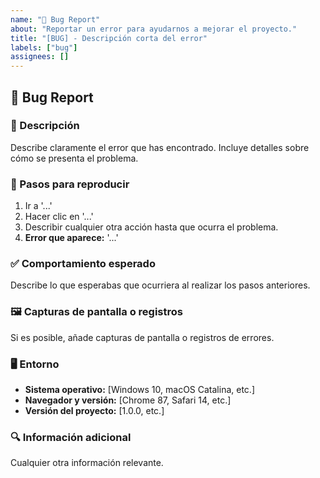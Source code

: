 ```yaml
---
name: "🐛 Bug Report"
about: "Reportar un error para ayudarnos a mejorar el proyecto."
title: "[BUG] - Descripción corta del error"
labels: ["bug"]
assignees: []
---
```


## 🐛 Bug Report  

### 📌 Descripción  
Describe claramente el error que has encontrado. Incluye detalles sobre cómo se presenta el problema.  

### 🔄 Pasos para reproducir  
1. Ir a '...'  
2. Hacer clic en '...'  
3. Describir cualquier otra acción hasta que ocurra el problema.  
4. **Error que aparece:** '...'  

### ✅ Comportamiento esperado  
Describe lo que esperabas que ocurriera al realizar los pasos anteriores.  

### 🖼️ Capturas de pantalla o registros  
Si es posible, añade capturas de pantalla o registros de errores.  

### 🖥️ Entorno  
- **Sistema operativo:** [Windows 10, macOS Catalina, etc.]  
- **Navegador y versión:** [Chrome 87, Safari 14, etc.]  
- **Versión del proyecto:** [1.0.0, etc.]  

### 🔍 Información adicional  
Cualquier otra información relevante.  

